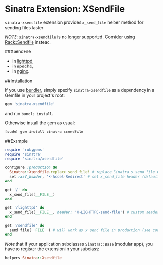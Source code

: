 # Sinatra Extension: XSendFile

`sinatra-xsendfile` extension provides `x_send_file` helper method for sending files faster

_NOTE_: `sinatra-xsendfile` is no longer supported. Consider using [Rack::Sendfile](https://github.com/rack/rack/blob/master/lib/rack/sendfile.rb) instead.


##XSendFile
* in [lighttpd](http://redmine.lighttpd.net/projects/1/wiki/X-LIGHTTPD-send-file);
* in [apache](http://tn123.ath.cx/mod_xsendfile/);
* in [nginx](http://wiki.nginx.org/NginxXSendfile).


##Installation

If you use [bundler](http://gembundler.com/), simply specify
`sinatra-xsendfile` as a dependency in a Gemfile in your project's root:

```ruby
gem 'sinatra-xsendfile'
```

and run `bundle install`.

Otherwise install the gem as usual:

```bash
[sudo] gem install sinatra-xsendfile
```

##Example

```ruby
require 'rubygems'
require 'sinatra'
require 'sinatra/xsendfile'

configure :production do
  Sinatra::Xsendfile.replace_send_file! # replace Sinatra's send_file with x_send_file
  set :xsf_header, 'X-Accel-Redirect' # set x_send_file header (default: X-SendFile)
end

get '/' do
  x_send_file(__FILE__)
end

get '/lighttpd' do
  x_send_file(__FILE__, header: 'X-LIGHTTPD-send-file') # custom header
end

get '/sendfile' do
  send_file(__FILE__) # will work as x_send_file in production (see configure block)
end
```

*Note* that if your application subclasses `Sinatra::Base` (modular app),
you have to register the extension in your subclass:

```ruby
helpers Sinatra::Xsendfile
```
